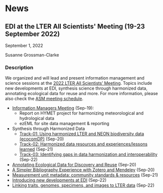 # News

## EDI at the LTER All Scientists' Meeting (19-23 September 2022)

September 1, 2022

Susanne Grossman-Clarke

### Description

We organized and will lead and present information management and science sessions at the [2022 LTER All Scientists’ Meeting](https://lternet.edu/2022-all-scientists-meeting/). Topics include new developments at EDI, synthesis science through harmonized data, annotating ecological data for reuse and more. For more information, please also check the [ASM meeting schedule](https://2022lterasm.sched.com/).


* [Information Managers Meeting](https://2022lterasm.sched.com/event/13sT4/information-managers-meeting) (Sep-19):
   * Report on HYMET project for harmonizing meteorological and hydrological data
   * ezEML for site data management & reporting
* Synthesis through Harmonized Data
   * [Track-01: Using harmonized LTER and NEON biodiversity data (ecocomDP)](https://2022lterasm.sched.com/event/1355k/synthesis-through-harmonized-data-track-01-using-harmonized-lter-and-neon-biodiversity-data-ecocomdp) (Sep-20)
   * [Track-02: Harmonized data resources and experiences/lessons learned](https://2022lterasm.sched.com/event/1355n/synthesis-through-harmonized-data-track-02-harmonized-data-resources-and-experienceslessons-learned) (Sep-21)
   * [Track-03: Identifying gaps in data harmonization and interoperability](https://2022lterasm.sched.com/event/1355q/synthesis-through-harmonized-data-track-03-identifying-gaps-in-data-harmonization-and-interoperability) (Sep-22)
* [Annotating Ecological Data for Discovery and Reuse](https://2022lterasm.sched.com/event/1356o/annotating-ecological-data-for-discovery-and-reuse) (Sep-20)
* [A Simpler Bibliography Experience with Zotero and Mendeley](https://2022lterasm.sched.com/event/13584/a-simpler-bibliography-experience-with-zotero-and-mendeley) (Sep-20)
* [Measurement unit metadata: community standards & resources](https://2022lterasm.sched.com/event/1358M/measurement-unit-metadata-community-standards-resources) (Sep-21)
* [Introducing new developments at EDI](https://2022lterasm.sched.com/event/13573/introducing-new-developments-at-edi) (Sep-22)
* [Linking traits, genomes, specimens, and images to LTER data](https://2022lterasm.sched.com/event/1357I/linking-traits-genomes-specimens-and-images-to-lter-data) (Sep-22)

<!-- News -->
